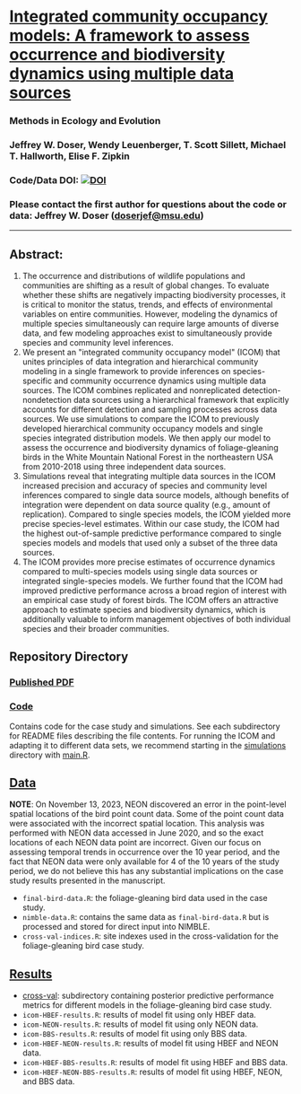# [Integrated community occupancy models: A framework to assess occurrence and biodiversity dynamics using multiple data sources](https://besjournals.onlinelibrary.wiley.com/doi/abs/10.1111/2041-210X.13811)

### Methods in Ecology and Evolution

### Jeffrey W. Doser, Wendy Leuenberger, T. Scott Sillett, Michael T. Hallworth, Elise F. Zipkin

### Code/Data DOI: [![DOI](https://zenodo.org/badge/DOI/10.5281/zenodo.5883950.svg)](https://doi.org/10.5281/zenodo.5883950)

### Please contact the first author for questions about the code or data: Jeffrey W. Doser (doserjef@msu.edu)
__________________________________________________________________________________________________________________________________________

## Abstract:
1. The occurrence and distributions of wildlife populations and communities are shifting as a result of global changes. To evaluate whether these shifts are negatively impacting biodiversity processes, it is critical to monitor the status, trends, and effects of environmental variables on entire communities. However, modeling the dynamics of multiple species simultaneously can require large amounts of diverse data, and few modeling approaches exist to simultaneously provide species and community level inferences.
2. We present an "integrated community occupancy model" (ICOM) that unites principles of data integration and hierarchical community modeling in a single framework to provide inferences on species-specific and community occurrence dynamics using multiple data sources. The ICOM combines replicated and nonreplicated detection-nondetection data sources using a hierarchical framework that explicitly accounts for different detection and sampling processes across data sources. We use simulations to compare the ICOM to previously developed hierarchical community occupancy models and single species integrated distribution models. We then apply our model to assess the occurrence and biodiversity dynamics of foliage-gleaning birds in the White Mountain National Forest in the northeastern USA from 2010-2018 using three independent data sources.
3. Simulations reveal that integrating multiple data sources in the ICOM increased precision and accuracy of species and community level inferences compared to single data source models, although benefits of integration were dependent on data source quality (e.g., amount of replication). Compared to single species models, the ICOM yielded more precise species-level estimates. Within our case study, the ICOM had the highest out-of-sample predictive performance compared to single species models and models that used only a subset of the three data sources. 
4. The ICOM provides more precise estimates of occurrence dynamics compared to multi-species models using single data sources or integrated single-species models. We further found that the ICOM had improved predictive performance across a broad region of interest with an empirical case study of forest birds. The ICOM offers an attractive approach to estimate species and biodiversity dynamics, which is additionally valuable to inform management objectives of both individual species and their broader communities.


## Repository Directory

### [Published PDF](Doser_etal_2022_MEE_ICOM.pdf)

### [Code](./code)

Contains code for the case study and simulations. See each subdirectory for README files describing the file contents. For running the ICOM and adapting it to different data sets, we recommend starting in the [simulations](./code/simulations) directory with [main.R](./code/simulations/main.R). 

## [Data](./data)

**NOTE**: On November 13, 2023, NEON discovered an error in the point-level spatial locations of the bird point count data. Some of the point count data were associated with the incorrect spatial location. This analysis was performed with NEON data accessed in June 2020, and so the exact locations of each NEON data point are incorrect. Given our focus on assessing temporal trends in occurrence over the 10 year period, and the fact that NEON data were only available for 4 of the 10 years of the study period, we do not believe this has any substantial implications on the case study results presented in the manuscript.

+ `final-bird-data.R`: the foliage-gleaning bird data used in the case study.
+ `nimble-data.R`: contains the same data as `final-bird-data.R` but is processed and stored for direct input into NIMBLE. 
+ `cross-val-indices.R`: site indexes used in the cross-validation for the foliage-gleaning bird case study.

## [Results](./results)

+ [cross-val](./results/cross-val): subdirectory containing posterior predictive performance metrics for different models in the foliage-gleaning bird case study. 
+ `icom-HBEF-results.R`: results of model fit using only HBEF data. 
+ `icom-NEON-results.R`: results of model fit using only NEON data. 
+ `icom-BBS-results.R`: results of model fit using only BBS data. 
+ `icom-HBEF-NEON-results.R`: results of model fit using HBEF and NEON data. 
+ `icom-HBEF-BBS-results.R`: results of model fit using HBEF and BBS data. 
+ `icom-HBEF-NEON-BBS-results.R`: results of model fit using HBEF, NEON, and BBS data. 

